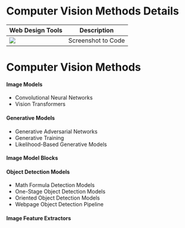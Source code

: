 
# Computer Vision Methods Details



| Web Design Tools     | Description                   |
|--------------------|-------------------------------|
| <a href="https://screenshottocode.com/" target="_parent\"><img src="https://img.shields.io/badge/Screenshot to Code-blue"/></a> | Screenshot to Code |





# Computer Vision Methods

#### Image Models
- Convolutional Neural Networks
- Vision Transformers
  

#### Generative Models
- Generative Adversarial Networks
- Generative Training
- Likelihood-Based Generative Models

#### Image Model Blocks


#### Object Detection Models
- Math Formula Detection Models
- One-Stage Object Detection Models
- Oriented Object Detection Models
- Webpage Object Detection Pipeline

#### Image Feature Extractors


 


#### 


#### 

#### 


#### 


#### 


#### 

#### 


#### 


#### 


#### 
